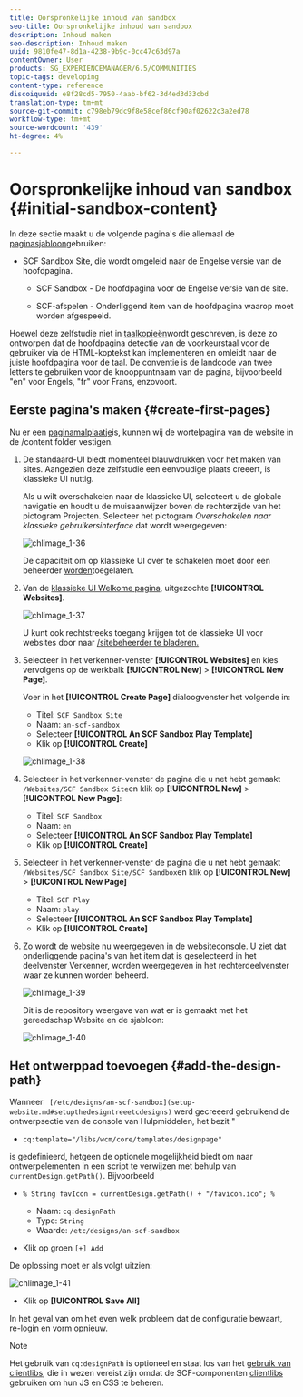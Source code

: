 ```yaml
---
title: Oorspronkelijke inhoud van sandbox
seo-title: Oorspronkelijke inhoud van sandbox
description: Inhoud maken
seo-description: Inhoud maken
uuid: 9810fe47-8d1a-4238-9b9c-0cc47c63d97a
contentOwner: User
products: SG_EXPERIENCEMANAGER/6.5/COMMUNITIES
topic-tags: developing
content-type: reference
discoiquuid: e8f28cd5-7950-4aab-bf62-3d4ed3d33cbd
translation-type: tm+mt
source-git-commit: c798eb79dc9f8e58cef86cf90af02622c3a2ed78
workflow-type: tm+mt
source-wordcount: '439'
ht-degree: 4%

---
```



# Oorspronkelijke inhoud van sandbox {#initial-sandbox-content}

In deze sectie maakt u de volgende pagina&#39;s die allemaal de [paginasjabloon](initial-app.md#createthepagetemplate)gebruiken:

* SCF Sandbox Site, die wordt omgeleid naar de Engelse versie van de hoofdpagina.

   * SCF Sandbox - De hoofdpagina voor de Engelse versie van de site.

   * SCF-afspelen - Onderliggend item van de hoofdpagina waarop moet worden afgespeeld.

Hoewel deze zelfstudie niet in [taalkopieën](../../help/sites-administering/tc-prep.md)wordt geschreven, is deze zo ontworpen dat de hoofdpagina detectie van de voorkeurstaal voor de gebruiker via de HTML-koptekst kan implementeren en omleidt naar de juiste hoofdpagina voor de taal. De conventie is de landcode van twee letters te gebruiken voor de knooppuntnaam van de pagina, bijvoorbeeld &quot;en&quot; voor Engels, &quot;fr&quot; voor Frans, enzovoort.

## Eerste pagina&#39;s maken {#create-first-pages}

Nu er een [paginamalplaatje](initial-app.md#createthepagetemplate)is, kunnen wij de wortelpagina van de website in de /content folder vestigen.

1. De standaard-UI biedt momenteel blauwdrukken voor het maken van sites. Aangezien deze zelfstudie een eenvoudige plaats creeert, is klassieke UI nuttig.

   Als u wilt overschakelen naar de klassieke UI, selecteert u de globale navigatie en houdt u de muisaanwijzer boven de rechterzijde van het pictogram Projecten. Selecteer het pictogram *Overschakelen naar klassieke gebruikersinterface* dat wordt weergegeven:

   ![chlimage_1-36](assets/chlimage_1-36.png)

   De capaciteit om op klassieke UI over te schakelen moet door een beheerder [worden](../../help/sites-administering/enable-classic-ui.md)toegelaten.

1. Van de [klassieke UI Welkome pagina](http://localhost:4502/welcome.html), uitgezochte **[!UICONTROL Websites]**.

   ![chlimage_1-37](assets/chlimage_1-37.png)

   U kunt ook rechtstreeks toegang krijgen tot de klassieke UI voor websites door naar [/sitebeheerder te bladeren.](http://localhost:4502/siteadmin)

1. Selecteer in het verkenner-venster **[!UICONTROL Websites]** en kies vervolgens op de werkbalk **[!UICONTROL New]** > **[!UICONTROL New Page]**.

   Voer in het **[!UICONTROL Create Page]** dialoogvenster het volgende in:

   * Titel: `SCF Sandbox Site`
   * Naam: `an-scf-sandbox`
   * Selecteer **[!UICONTROL An SCF Sandbox Play Template]**
   * Klik op **[!UICONTROL Create]**

   ![chlimage_1-38](assets/chlimage_1-38.png)

1. Selecteer in het verkenner-venster de pagina die u net hebt gemaakt `/Websites/SCF Sandbox Site`en klik op **[!UICONTROL New]** > **[!UICONTROL New Page]**:

   * Titel: `SCF Sandbox`
   * Naam: `en`
   * Selecteer **[!UICONTROL An SCF Sandbox Play Template]**
   * Klik op **[!UICONTROL Create]**

1. Selecteer in het verkenner-venster de pagina die u net hebt gemaakt `/Websites/SCF Sandbox Site/SCF Sandbox`en klik op **[!UICONTROL New]** > **[!UICONTROL New Page]**

   * Titel: `SCF Play`
   * Naam: `play`
   * Selecteer **[!UICONTROL An SCF Sandbox Play Template]**
   * Klik op **[!UICONTROL Create]**

1. Zo wordt de website nu weergegeven in de websiteconsole. U ziet dat onderliggende pagina&#39;s van het item dat is geselecteerd in het deelvenster Verkenner, worden weergegeven in het rechterdeelvenster waar ze kunnen worden beheerd.

   ![chlimage_1-39](assets/chlimage_1-39.png)

   Dit is de repository weergave van wat er is gemaakt met het gereedschap Website en de sjabloon:

   ![chlimage_1-40](assets/chlimage_1-40.png)

## Het ontwerppad toevoegen {#add-the-design-path}

Wanneer ` [/etc/designs/an-scf-sandbox](setup-website.md#setupthedesigntreeetcdesigns)` werd gecreeerd gebruikend de ontwerpsectie van de console van Hulpmiddelen, het bezit &quot;

* `cq:template="/libs/wcm/core/templates/designpage"`

is gedefinieerd, hetgeen de optionele mogelijkheid biedt om naar ontwerpelementen in een script te verwijzen met behulp van `currentDesign.getPath()`. Bijvoorbeeld

* `% String favIcon = currentDesign.getPath() + "/favicon.ico"; %`


   * Naam: `cq:designPath`
   * Type: `String`
   * Waarde: `/etc/designs/an-scf-sandbox`

* Klik op groen `[+] Add`

De oplossing moet er als volgt uitzien:

![chlimage_1-41](assets/chlimage_1-41.png)

* Klik op **[!UICONTROL Save All]**

In het geval van om het even welk probleem dat de configuratie bewaart, re-login en vorm opnieuw.

>[!NOTE]
>
>Het gebruik van `cq:designPath` is optioneel en staat los van het [gebruik van clientlibs](develop-app.md#includeclientlibsintemplate), die in wezen vereist zijn omdat de SCF-componenten [clientlibs](client-customize.md#clientlibs-for-scf) gebruiken om hun JS en CSS te beheren.



